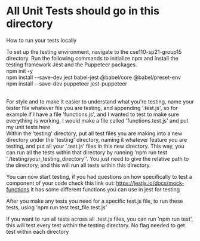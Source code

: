 # All Unit Tests should go in this directory 

How to run your tests locally <br />

To set up the testing environment, navigate to the cse110-sp21-group15 directory. Run the following commands to initialize npm and install the testing framework Jest and the Puppeteer packages.<br />
npm init -y <br />
npm install --save-dev jest babel-jest @babel/core @babel/preset-env <br />
npm install --save-dev puppeteer jest-puppeteer <br />
<br />

For style and to make it easier to understand what you're testing, name your tester file whatever file you are testing, and appending '.test.js', so for example if I have a file 'functions.js', and I wanted to test to make sure everything is working, I would make a file called 'functions.test.js' and put my unit tests here<br />
Within the 'testing' directory, put all test files you are making into a new directory under the 'testing' directory, naming it whatever feature you are testing, and put all your '.test.js' files in this new directory. This way, you can run all the tests within that directory by running 'npm run test './testing/your_testing_directory''. You just need to give the relative path to the directory, and this will run all tests within this directory. 

You can now start testing, if you had questions on how specifically to test a component of your code check this link out: https://jestjs.io/docs/mock-functions it has some different functions you can use in jest for testing<br />

After you make any tests you need for a specific test.js file, to run these tests, using 'npm run test test_file.test.js'<br />

If you want to run all tests across all .test.js files, you can run 'npm run test', this will test every test within the testing directory. No flag needed to get test within each directory<br />
